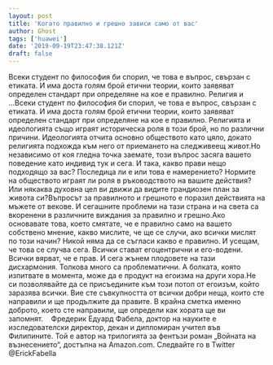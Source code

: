 ```yaml
---
layout: post
title: 'Когато правилно и грешно зависи само от вас'
author: Ghost
tags: ['huawei']
date: '2019-09-19T23:47:38.121Z'
draft: false
---
```


Всеки студент по философия би спорил, че това е въпрос, свързан с етиката. И има доста голям брой етични теории, които заявяват определен стандарт при определяне на кое е правилно. Религия и ...Всеки студент по философия би спорил, че това е въпрос, свързан с етиката. И има доста голям брой етични теории, които заявяват определен стандарт при определяне на кое е правилно. Религията и идеологията също играят историческа роля в този брой, но по различни причини. Идеологията отчита основно обществото като цяло, докато религията подхожда към него от приемането на следживеещ живот.Но независимо от коя гледна точка заемате, този въпрос засяга вашето поведение като индивид тук и сега. И така, какво прави нещо подходящо за вас? Последица ли е или това е намерението? Нормите на обществото играят ли роля в ръководството на вашите действия? Или някаква духовна цел ви движи да видите грандиозен план за живота си?Въпросът за правилното и грешното е поразил действията на мъжете от векове. И сегашните проблеми на тази страна и на света са вкоренени в различните виждания за правилно и грешно.Ако основавате това, което смятате, че е правилно само на вашето собствено мнение, какво мислите, че ще се случи, ако всички мислят по този начин? Никой няма да се съгласи какво е правилно. И усещам, че това се случва сега. Всички стават егоцентрични и его-водени. Всички вярват, че е прав. И сега жънем плодовете на тази дисхармония. Толкова много са проблематични. А болката, която изпитвате в момента, може да е продукт на егоизма на други хора.Не си позволявайте да се присъедините към този потоп от егоизъм, който заразява всички. Вие сте съвкупността от всички добри неща, които сте направили и ще продължите да правите. В крайна сметка именно доброто, което сте направили, ще определи как хората ще ви запомнят.    Фредерик Едуард Фабела, доктор на науките е изследователски директор, декан и дипломиран учител във Филипините. Той е автор на трилогията за фентъзи роман „Войната на възнесението“, достъпна на Amazon.com. Следвайте го в Twitter @ErickFabella
